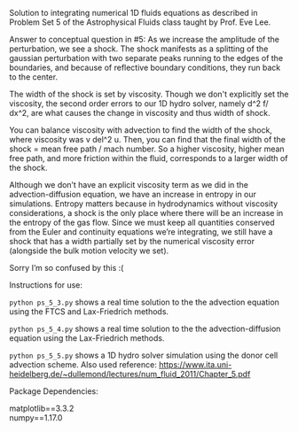 Solution to integrating numerical 1D fluids equations as described in Problem Set 5 of the Astrophysical Fluids class taught by Prof. Eve Lee.

Answer to conceptual question in #5:
As we increase the amplitude of the perturbation, we see a shock. The shock manifests as a splitting of the gaussian perturbation with two separate peaks running to the edges of the boundaries, and because of reflective boundary conditions, they run back to the center. 

The width of the shock is set by viscosity. Though we don't explicitly set the viscosity, the second order errors to our 1D hydro solver, namely d^2 f/ dx^2, are what causes the change in viscosity and thus width of shock. 

You can balance viscosity with advection to find the width of the shock, where viscosity was v del^2 u. Then, you can find that the final width of the shock = mean free path / mach number. So a higher viscosity, higher mean free path, and more friction within the fluid, corresponds to a larger width of the shock.

Although we don’t have an explicit viscosity term as we did in the advection-diffusion equation, we have an increase in entropy in our simulations.  Entropy matters because in hydrodynamics without viscosity considerations, a shock is the only place where there will be an increase in the entropy of the gas flow. Since we must keep all quantities conserved from the Euler and continuity equations we’re integrating, we still have a shock that has a width partially set by the numerical viscosity error (alongside the bulk motion velocity we set). 

Sorry I’m so confused by this :(


Instructions for use: 

`python ps_5_3.py` shows a real time solution to the the advection equation using the FTCS and Lax-Friedrich methods.

`python ps_5_4.py` shows a real time solution to the the advection-diffusion equation using the Lax-Friedrich methods.

`python ps_5_5.py` shows a 1D hydro solver simulation using the donor cell advection scheme. Also used reference: https://www.ita.uni-heidelberg.de/~dullemond/lectures/num_fluid_2011/Chapter_5.pdf


Package Dependencies:

matplotlib==3.3.2  
numpy==1.17.0 

